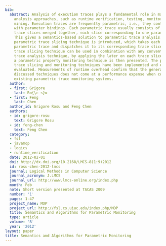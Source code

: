 ```yaml
---
bib:
  abstract: Analysis of execution traces plays a fundamental role in many program
    analysis approaches, such as runtime verification, testing, monitoring, and specification
    mining. Execution traces are frequently parametric, i.e., they contain events
    with parameter bindings. Each parametric trace usually consists of many meaningful
    trace slices merged together, each slice corresponding to one parameter binding.
    This gives a semantics-based solution to parametric trace analysis. A general-purpose
    parametric trace slicing technique is introduced, which takes each event in the
    parametric trace and dispatches it to its corresponding trace slices. This parametric
    trace slicing technique can be used in combination with any conventional, non-parametric
    trace analysis technique, by applying the later on each trace slice. As an instance,
    a parametric property monitoring technique is then presented. The presented parametric
    trace slicing and monitoring techniques have been implemented and extensively
    evaluated. Measurements of runtime overhead confirm that the generality of the
    discussed techniques does not come at a performance expense when compared with
    existing parametric trace monitoring systems.
  author:
  - first: Grigore
    last: Ro{\c s}u
  - first: Feng
    last: Chen
  author_id: Grigore Rosu and Feng Chen
  authors:
  - id: grigore-rosu
    text: Grigore Rosu
  - id: feng-chen
    text: Feng Chen
  category:
  - fsl
  - javamop
  - logics
  - runtime_verification
  date: 2012-02-01
  doi: http://dx.doi.org/10.2168/LMCS-8(1:9)2012
  id: rosu-chen-2012-lmcs
  journal: Logical Methods in Computer Science
  journal_acronym: J.LMCS
  journal_url: http://www.lmcs-online.org/index.php
  month: Feb
  note: Short version presented at TACAS 2009
  number: '1'
  pages: 1-47
  project_name: MOP
  project_url: http://fsl.cs.uiuc.edu/index.php/MOP
  title: Semantics and Algorithms for Parametric Monitoring
  type: article
  volume: '8'
  year: '2012'
layout: paper
title: Semantics and Algorithms for Parametric Monitoring
---
```

